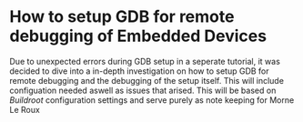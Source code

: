 # How to setup GDB for remote debugging of Embedded Devices

Due to unexpected errors during GDB setup in a seperate tutorial, it was decided to dive into a in-depth investigation on how to setup GDB for remote debugging and the debugging of the setup itself. This will include configuation needed aswell as issues that arised. This will be based on *Buildroot* configuration settings and serve purely as note keeping for Morne Le Roux

